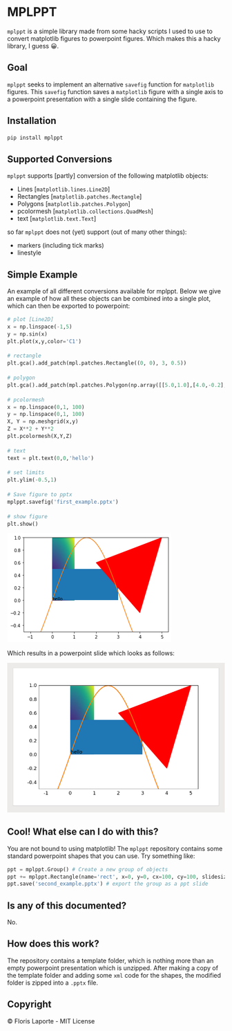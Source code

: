 
# MPLPPT
`mplppt` is a simple library made from some hacky scripts I used to use to convert matplotlib figures to powerpoint figures. Which makes this a hacky library, I guess 😀.

## Goal

`mplppt` seeks to implement an alternative `savefig` function for `matplotlib` figures. This `savefig` function saves a `matplotlib` figure with a single axis to a powerpoint presentation with a single slide containing the figure. 

## Installation
```bash
pip install mplppt
```

## Supported Conversions

`mplppt` supports [partly] conversion of the following matplotlib objects:
* Lines [`matplotlib.lines.Line2D`]
* Rectangles [`matplotlib.patches.Rectangle`]
* Polygons [`matplotlib.patches.Polygon`]
* pcolormesh [`matplotlib.collections.QuadMesh`]
* text [`matplotlib.text.Text`]

so far `mplppt` does not (yet) support (out of many other things):
* markers (including tick marks)
* linestyle


## Simple Example
An example of all different conversions available for mplppt. Below we give an example of how all these objects can be combined into a single plot, which can then be exported to powerpoint:


```python
# plot [Line2D]
x = np.linspace(-1,5)
y = np.sin(x)
plt.plot(x,y,color='C1')

# rectangle
plt.gca().add_patch(mpl.patches.Rectangle((0, 0), 3, 0.5))

# polygon
plt.gca().add_patch(mpl.patches.Polygon(np.array([[5.0,1.0],[4.0,-0.2],[2.0,0.6]]), color="red"))

# pcolormesh
x = np.linspace(0,1, 100)
y = np.linspace(0,1, 100)
X, Y = np.meshgrid(x,y)
Z = X**2 + Y**2
plt.pcolormesh(X,Y,Z)

# text
text = plt.text(0,0,'hello')

# set limits
plt.ylim(-0.5,1)

# Save figure to pptx
mplppt.savefig('first_example.pptx')

# show figure
plt.show()
```


![png](img/plot.png)


Which results in a powerpoint slide which looks as follows:

![simple powerpoint export screenshot](img/slide.png)

## Cool! What else can I do with this?

You are not bound to using matplotlib! The `mplppt` repository contains some standard powerpoint shapes that you can use. Try something like:


```python
ppt = mplppt.Group() # Create a new group of objects
ppt += mplppt.Rectangle(name='rect', x=0, y=0, cx=100, cy=100, slidesize=(10,5)) # add an object to the group
ppt.save('second_example.pptx') # export the group as a ppt slide
```

## Is any of this documented?

No.

## How does this work?

The repository contains a template folder, which is nothing more than an empty powerpoint presentation which is unzipped. After making a copy of the template folder and adding some `xml` code for the shapes, the modified folder is zipped into a `.pptx` file.

## Copyright

© Floris Laporte - MIT License
